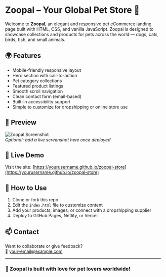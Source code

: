 # Zoopal – Your Global Pet Store 🐾

Welcome to **Zoopal**, an elegant and responsive pet eCommerce landing page built with HTML, CSS, and vanilla JavaScript. Zoopal is designed to showcase collections and products for pets across the world — dogs, cats, birds, fish, and small animals.

## 🌍 Features

- Mobile-friendly responsive layout
- Hero section with call-to-action
- Pet category collections
- Featured product listings
- Smooth scroll navigation
- Clean contact form (email-based)
- Built-in accessibility support
- Simple to customize for dropshipping or online store use

## 📸 Preview

![Zoopal Screenshot](https://your-screenshot-url.com)  
*Optional: add a live screenshot here once deployed*

## 🚀 Live Demo

Visit the site: [https://yourusername.github.io/zoopal-store](https://yourusername.github.io/zoopal-store)

## 🔧 How to Use

1. Clone or fork this repo
2. Edit the `index.html` file to customize content
3. Add your products, images, or connect with a dropshipping supplier
4. Deploy to GitHub Pages, Netlify, or Vercel

## 📫 Contact

Want to collaborate or give feedback?  
📧 your-email@example.com

---

### 🐶 Zoopal is built with love for pet lovers worldwide!
